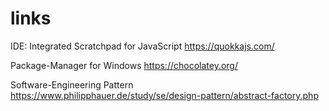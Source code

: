 # links

IDE:
Integrated Scratchpad for JavaScript
https://quokkajs.com/


Package-Manager for Windows
https://chocolatey.org/


Software-Engineering
Pattern
https://www.philipphauer.de/study/se/design-pattern/abstract-factory.php
